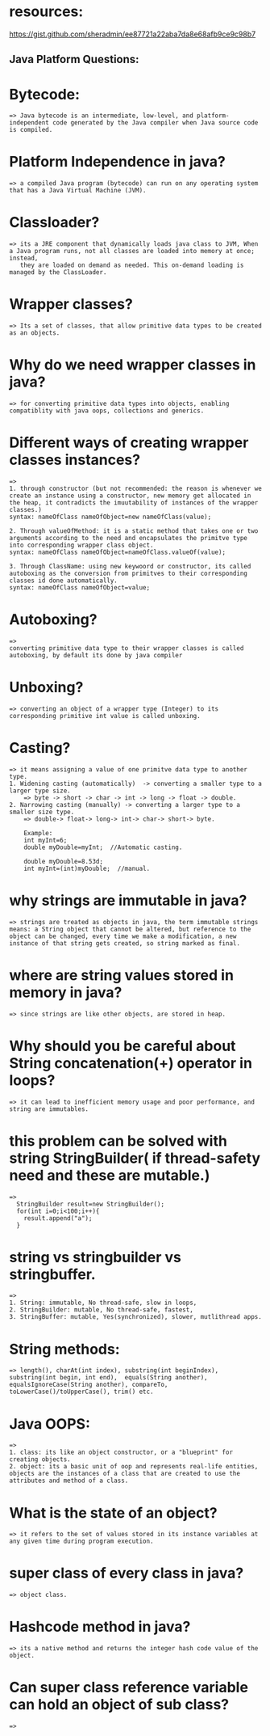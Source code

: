 # resources:

https://gist.github.com/sheradmin/ee87721a22aba7da8e68afb9ce9c98b7

## Java Platform Questions:

# Bytecode:

    => Java bytecode is an intermediate, low-level, and platform-independent code generated by the Java compiler when Java source code is compiled.

# Platform Independence in java?

    => a compiled Java program (bytecode) can run on any operating system that has a Java Virtual Machine (JVM).

# Classloader?

    => its a JRE component that dynamically loads java class to JVM, When a Java program runs, not all classes are loaded into memory at once; instead,
       they are loaded on demand as needed. This on-demand loading is managed by the ClassLoader.

# Wrapper classes?

    => Its a set of classes, that allow primitive data types to be created as an objects.

# Why do we need wrapper classes in java?

    => for converting primitive data types into objects, enabling compatiblity with java oops, collections and generics.

# Different ways of creating wrapper classes instances?

    =>
    1. through constructor (but not recommended: the reason is whenever we create an instance using a constructor, new memory get allocated in the heap, it contradicts the imuutability of instances of the wrapper classes.)
    syntax: nameOfClass nameOfObject=new nameOfClass(value);

    2. Through valueOfMethod: it is a static method that takes one or two arguments according to the need and encapsulates the primitve type into corresponding wrapper class object.
    syntax: nameOfClass nameOfObject=nameOfClass.valueOf(value);

    3. Through ClassName: using new keywoord or constructor, its called autoboxing as the conversion from primitves to their corresponding classes id done automatically.
    syntax: nameOfClass nameOfObject=value;

# Autoboxing?

    =>
    converting primitive data type to their wrapper classes is called autoboxing, by default its done by java compiler

# Unboxing?

    => converting an object of a wrapper type (Integer) to its corresponding primitive int value is called unboxing.

# Casting?

    => it means assigning a value of one primitve data type to another type.
    1. Widening casting (automatically)  -> converting a smaller type to a larger type size.
        => byte -> short -> char -> int -> long -> float -> double.
    2. Narrowing casting (manually) -> converting a larger type to a smaller size type.
        => double-> float-> long-> int-> char-> short-> byte.

        Example:
        int myInt=6;
        double myDouble=myInt;  //Automatic casting.

        double myDouble=8.53d;
        int myInt=(int)myDouble;  //manual.

# why strings are immutable in java?

    => strings are treated as objects in java, the term immutable strings means: a String object that cannot be altered, but reference to the object can be changed, every time we make a modification, a new instance of that string gets created, so string marked as final.

# where are string values stored in memory in java?

    => since strings are like other objects, are stored in heap.

# Why should you be careful about String concatenation(+) operator in loops?

    => it can lead to inefficient memory usage and poor performance, and string are immutables.

# this problem can be solved with string StringBuilder( if thread-safety need and these are mutable.)

    =>
      StringBuilder result=new StringBuilder();
      for(int i=0;i<100;i++){
        result.append("a");
      }

# string vs stringbuilder vs stringbuffer.

    =>
    1. String: immutable, No thread-safe, slow in loops,
    2. StringBuilder: mutable, No thread-safe, fastest,
    3. StringBuffer: mutable, Yes(synchronized), slower, mutlithread apps.

# String methods:

    => length(), charAt(int index), substring(int beginIndex), substring(int begin, int end),  equals(String another), equalsIgnoreCase(String another), compareTo, toLowerCase()/toUpperCase(), trim() etc.

# Java OOPS:

    =>
    1. class: its like an object constructor, or a "blueprint" for creating objects.
    2. object: its a basic unit of oop and represents real-life entities, objects are the instances of a class that are created to use the attributes and method of a class.

# What is the state of an object?

    => it refers to the set of values stored in its instance variables at any given time during program execution.

# super class of every class in java?

    => object class.

# Hashcode method in java?

    => its a native method and returns the integer hash code value of the object.

# Can super class reference variable can hold an object of sub class?

    =>
